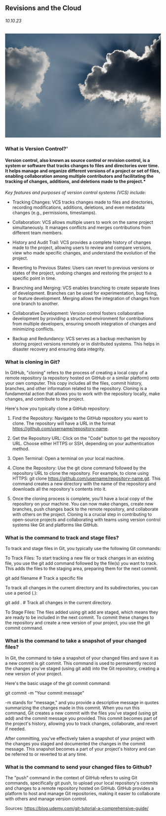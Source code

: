 ## Revisions and the Cloud

###### 10.10.23

![Alt text](outdoor-shot-of-blue-sky-and-clouds-and-sun-behind-2022-08-18-06-04-31-utc.JPG)

### What is Version Control?'

#### Version control, also known as source control or revision control, is a system or software that tracks changes to files and directories over time. It helps manage and organize different versions of a project or set of files, enabling collaboration among multiple contributors and facilitating the tracking of changes, additions, and deletions made to the project.*

*Key features and purposes of version control systems (VCS) include:*

+ Tracking Changes: VCS tracks changes made to files and directories, recording modifications, additions, deletions, and even metadata changes (e.g., permissions, timestamps).

+ Collaboration: VCS allows multiple users to work on the same project simultaneously. It manages conflicts and merges contributions from different team members.

+ History and Audit Trail: VCS provides a complete history of changes made to the project, allowing users to review and compare versions, view who made specific changes, and understand the evolution of the project.

+ Reverting to Previous States: Users can revert to previous versions or states of the project, undoing changes and restoring the project to a specific point in time.

+ Branching and Merging: VCS enables branching to create separate lines of development. Branches can be used for experimentation, bug fixing, or feature development. Merging allows the integration of changes from one branch to another.

+ Collaborative Development: Version control fosters collaborative development by providing a structured environment for contributions from multiple developers, ensuring smooth integration of changes and minimizing conflicts.

+ Backup and Redundancy: VCS serves as a backup mechanism by storing project versions remotely or in distributed systems. This helps in disaster recovery and ensuring data integrity.

### What is cloning in Git?

In GitHub, "cloning" refers to the process of creating a local copy of a remote repository (a repository hosted on GitHub or a similar platform) onto your own computer. This copy includes all the files, commit history, branches, and other information related to the repository. Cloning is a fundamental action that allows you to work with the repository locally, make changes, and contribute to the project.

Here's how you typically clone a GitHub repository:

1. Find the Repository:
Navigate to the GitHub repository you want to clone. The repository will have a URL in the format https://github.com/username/repository-name.

2. Get the Repository URL:
Click on the "Code" button to get the repository URL. Choose either HTTPS or SSH, depending on your authentication method.

3. Open Terminal:
Open a terminal on your local machine.

4. Clone the Repository:
Use the git clone command followed by the repository URL to clone the repository. For example, to clone using HTTPS: git clone https://github.com/username/repository-name.git.
 This command creates a new directory with the name of the repository and downloads all the repository's contents into it.

5. Once the cloning process is complete, you'll have a local copy of the repository on your machine. You can now make changes, create new branches, push changes back to the remote repository, and collaborate with others on the project. Cloning is a crucial step in contributing to open-source projects and collaborating with teams using version control systems like Git and platforms like GitHub.

### What is the command to track and stage files?


To track and stage files in Git, you typically use the following Git commands:

To Track Files:
To start tracking a new file or track changes in an existing file, you use the git add command followed by the file(s) you want to track. This adds the files to the staging area, preparing them for the next commit.

git add filename   # Track a specific file

To track all changes in the current directory and its subdirectories, you can use a period (.):

git add .          # Track all changes in the current directory.

To Stage Files:
The files added using git add are staged, which means they are ready to be included in the next commit. To commit these changes to the repository and create a new version of your project, you use the git commit command.


### What is the command to take a snapshot of your changed files?


In Git, the command to take a snapshot of your changed files and save it as a new commit is git commit. This command is used to permanently record the changes you've staged (using git add) into the Git repository, creating a new version of your project.

Here's the basic usage of the git commit command:

git commit -m "Your commit message"

-m stands for "message," and you provide a descriptive message in quotes summarizing the changes made in this commit.
When you run this command, Git creates a new commit with the files you've staged (using git add) and the commit message you provided. This commit becomes part of the project's history, allowing you to track changes, collaborate, and revert if needed.


After committing, you've effectively taken a snapshot of your project with the changes you staged and documented the changes in the commit message. This snapshot becomes a part of your project's history and can be referred to or reverted to at any time.

### What is the command to send your changed files to Github?


The "push" command in the context of GitHub refers to using Git commands, specifically git push, to upload your local repository's commits and changes to a remote repository hosted on GitHub. GitHub provides a platform to host and manage Git repositories, making it easier to collaborate with others and manage version control.

Sources: https://blog.udemy.com/git-tutorial-a-comprehensive-guide/


